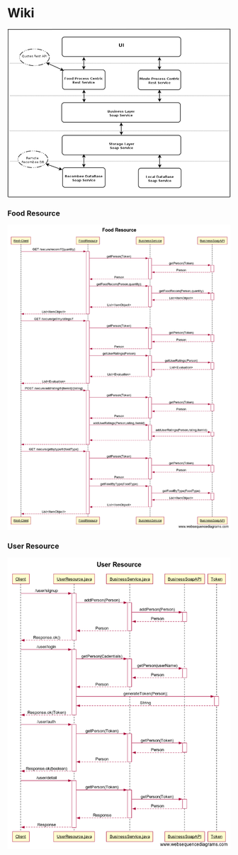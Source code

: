 # Wiki

![alt text](https://github.com/introsde-2017-project/Wiki/blob/master/Diagram1.png)

### Food Resource
![alt text](https://github.com/introsde-2017-project/FoodProcessCentric/blob/master/Food_Resource.png)

### User Resource
![alt text](https://github.com/introsde-2017-project/FoodProcessCentric/blob/master/User_Resource.png)
